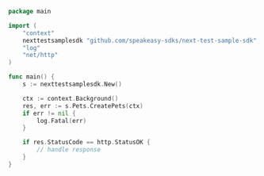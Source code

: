 <!-- Start SDK Example Usage [usage] -->
```go
package main

import (
	"context"
	nexttestsamplesdk "github.com/speakeasy-sdks/next-test-sample-sdk"
	"log"
	"net/http"
)

func main() {
	s := nexttestsamplesdk.New()

	ctx := context.Background()
	res, err := s.Pets.CreatePets(ctx)
	if err != nil {
		log.Fatal(err)
	}

	if res.StatusCode == http.StatusOK {
		// handle response
	}
}

```
<!-- End SDK Example Usage [usage] -->